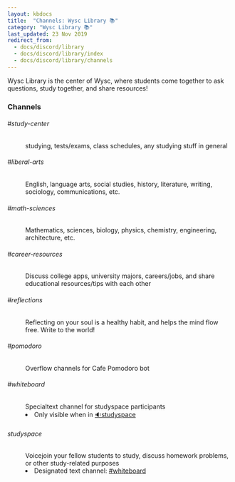 ```yaml
---
layout: kbdocs
title:  "Channels: Wysc Library 📚"
category: "Wysc Library 📚"
last_updated: 23 Nov 2019
redirect_from:
  - docs/discord/library
  - docs/discord/library/index
  - docs/discord/library/channels
---
```


Wysc Library is the center of Wysc, where students come together to ask questions, study together, and share resources!

### Channels

<dl class="row docuchanbadge docuchanli" markdown="1">
<dt class="col-sm-3"><h6>#study-center</h6></dt>
<dd class="col-sm-9">studying, tests/exams, class schedules, any studying stuff in general</dd>
<dt class="col-sm-3"><h6>#liberal-arts</h6></dt>
<dd class="col-sm-9">English, language arts, social studies, history, literature, writing, sociology, communications, etc.</dd>
<dt class="col-sm-3"><h6>#math-sciences</h6></dt>
<dd class="col-sm-9">Mathematics, sciences, biology, physics, chemistry, engineering, architecture, etc.</dd>
<dt class="col-sm-3"><h6>#career-resources</h6></dt>
<dd class="col-sm-9">Discuss college apps, university majors, careers/jobs, and share educational resources/tips with each other</dd>
<dt class="col-sm-3"><h6>#reflections</h6></dt>
<dd class="col-sm-9">Reflecting on your soul is a healthy habit, and helps the mind flow free. Write to the world!</dd>
<dt class="col-sm-3"><h6>#pomodoro</h6></dt>
<dd class="col-sm-9">Overflow channels for Cafe Pomodoro bot</dd>
<dt class="col-sm-3"><h6>#whiteboard</h6></dt>
<dd class="col-sm-9"><span class="badge badge-info">Special</span>text channel for studyspace participants
<br /><li>Only visible when in <a href="#studyspace">🔉studyspace</a></li>
</dd>
<dt class="col-sm-3 inline-block"><h6>studyspace</h6></dt>
<dd class="col-sm-9"><span class="badge badge-success">Voice</span>join your fellow students to study, discuss homework problems, or other study-related purposes
<br /><li>Designated text channel: <a href="#whiteboard">#whiteboard</a></li>
</dd>
</dl>